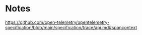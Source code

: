 # Notes

https://github.com/open-telemetry/opentelemetry-specification/blob/main/specification/trace/api.md#spancontext
